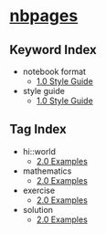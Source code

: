 # [nbpages](https://jckantor.github.io/nbpages)

## Keyword Index

* notebook format
    - [1.0 Style Guide](https://jckantor.github.io/nbpages/01.00-Style-Guide.html#1.0-Style-Guide)
* style guide
    - [1.0 Style Guide](https://jckantor.github.io/nbpages/01.00-Style-Guide.html#1.0-Style-Guide)

## Tag Index

* hi::world
    - [2.0 Examples](https://jckantor.github.io/nbpages/02.00-Examples.html#2.0-Examples)
* mathematics
    - [2.0 Examples](https://jckantor.github.io/nbpages/02.00-Examples.html#2.0-Examples)
* exercise
    - [2.0 Examples](https://jckantor.github.io/nbpages/02.00-Examples.html#2.0-Examples)
* solution
    - [2.0 Examples](https://jckantor.github.io/nbpages/02.00-Examples.html#2.0-Examples)
